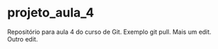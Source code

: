 # projeto_aula_4
Repositório para aula 4 do curso de Git.
Exemplo git pull.
Mais um edit.
Outro edit.
